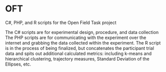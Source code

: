 # OFT
C#, PHP, and R scripts for the Open Field Task project

The C# scripts are for experimental design, procedure, and data collection
The PHP scripts are for communicating with the experiment over the internet and grabbing the data collected within the experiment.
The R script is in the process of being finalized, but concatenates the participant trial data and spits out additional calculated metrics: including k-means and hierarchical clustering, trajectory measures, Standard Deviation of the Ellipses, etc.
